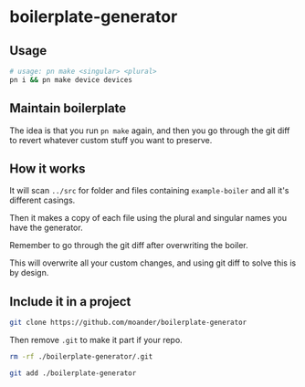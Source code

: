 # boilerplate-generator

## Usage

```sh
# usage: pn make <singular> <plural>
pn i && pn make device devices
```

## Maintain boilerplate

The idea is that you run `pn make` again, and then you go through
the git diff to revert whatever custom stuff you want to preserve.

## How it works

It will scan `../src` for folder and files containing `example-boiler` and all it's different casings.

Then it makes a copy of each file using the plural and singular names you have the generator.

Remember to go through the git diff after overwriting the boiler.

This will overwrite all your custom changes, and using git diff to solve this is by design.

## Include it in a project

```sh
git clone https://github.com/moander/boilerplate-generator
```

Then remove `.git` to make it part if your repo.

```sh
rm -rf ./boilerplate-generator/.git

git add ./boilerplate-generator
```
